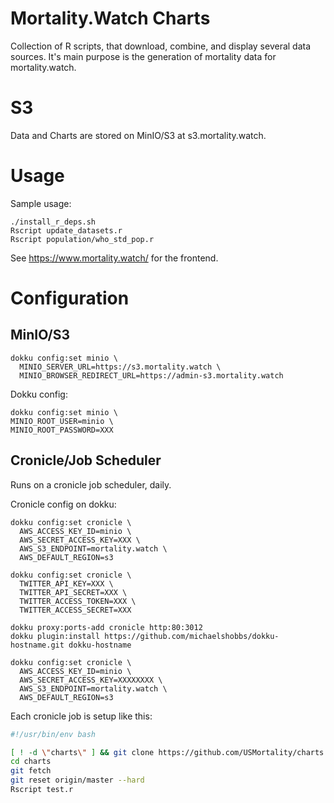 # Mortality.Watch Charts
Collection of R scripts, that download, combine, and display several data sources.
It's main purpose is the generation of mortality data for mortality.watch.

# S3
Data and Charts are stored on MinIO/S3 at s3.mortality.watch.

# Usage
Sample usage:
```
./install_r_deps.sh
Rscript update_datasets.r
Rscript population/who_std_pop.r
```

See https://www.mortality.watch/ for the frontend.

# Configuration

## MinIO/S3
```
dokku config:set minio \
  MINIO_SERVER_URL=https://s3.mortality.watch \
  MINIO_BROWSER_REDIRECT_URL=https://admin-s3.mortality.watch
```

Dokku config:
```
dokku config:set minio \
MINIO_ROOT_USER=minio \
MINIO_ROOT_PASSWORD=XXX
```

## Cronicle/Job Scheduler
Runs on a cronicle job scheduler, daily.

Cronicle config on dokku:
```
dokku config:set cronicle \
  AWS_ACCESS_KEY_ID=minio \
  AWS_SECRET_ACCESS_KEY=XXX \
  AWS_S3_ENDPOINT=mortality.watch \
  AWS_DEFAULT_REGION=s3

dokku config:set cronicle \
  TWITTER_API_KEY=XXX \
  TWITTER_API_SECRET=XXX \
  TWITTER_ACCESS_TOKEN=XXX \
  TWITTER_ACCESS_SECRET=XXX
```

```
dokku proxy:ports-add cronicle http:80:3012
dokku plugin:install https://github.com/michaelshobbs/dokku-hostname.git dokku-hostname

dokku config:set cronicle \
  AWS_ACCESS_KEY_ID=minio \
  AWS_SECRET_ACCESS_KEY=XXXXXXXX \
  AWS_S3_ENDPOINT=mortality.watch \
  AWS_DEFAULT_REGION=s3
```

Each cronicle job is setup like this:
```sh
#!/usr/bin/env bash

[ ! -d \"charts\" ] && git clone https://github.com/USMortality/charts.git
cd charts
git fetch
git reset origin/master --hard
Rscript test.r
```
